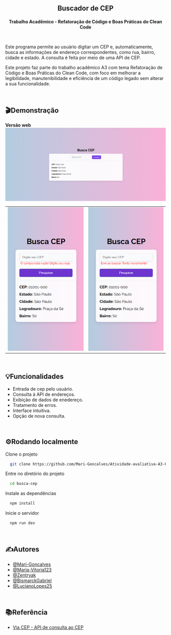 ## <p align="center"> Buscador de CEP</p>

**<p align="center">Trabalho Acadêmico - Refatoração de Código e Boas Práticas do Clean Code</p>**

<br>

Este programa permite ao usuário digitar um CEP e, automaticamente, busca as informações de endereço correspondentes, como rua, bairro, cidade e estado. A consulta é feita por meio de uma API de CEP.

Este projeto faz parte do trabalho acadêmico A3 com tema Refatoração de Código e Boas Práticas do Clean Code, com foco em melhorar a legibilidade, manutenibilidade e eficiência de um código legado sem alterar a sua funcionalidade.

<br>

## 🎬Demonstração

**Versão web**
<img src="busca-cep/assets/img_demo_web.png" alt="Demo versão web">

<table>
  <tr>
    <td><img src="busca-cep/assets/img_demo_mobile_erro1.png" alt="Demo versão mobile erro 1" ></td>
    <td><img src="busca-cep/assets/img_demo_mobile_erro2.png" alt="Demo versão mobile erro 2" ></td>
  </tr>
</table>

<br>

## 💡Funcionalidades

- Entrada de cep pelo usuário.
- Consulta à API de endereços.
- Exibição de dados de enedereço.
- Tratamento de erros.
- Interface intuitiva.
- Opção de nova consulta.

<br>

## ⚙️Rodando localmente

Clone o projeto

```bash
  git clone https://github.com/Mari-Goncalves/Atividade-avaliativa-A3-UC-Gestao-e-Qualidade-de-software.git
```

Entre no diretório do projeto

```bash
  cd busca-cep
```

Instale as dependências

```bash
  npm install
```

Inicie o servidor

```bash
  npm run dev
```

<br>

## ✍️Autores

- [@Mari-Goncalves](https://github.com/Mari-Goncalves)
- [@Maria-Vitoria123](https://github.com/Maria-Vitoria123)
- [@Zentryak](https://github.com/Zentryak)
- [@BismarckGabriel](https://github.com/BismarckGabriel)
- [@LucianoLopes25](https://github.com/LucianoLopes25)

<br>

##  📚Referência

 - [Via CEP - API de consulta ao CEP](https://viacep.com.br/)
